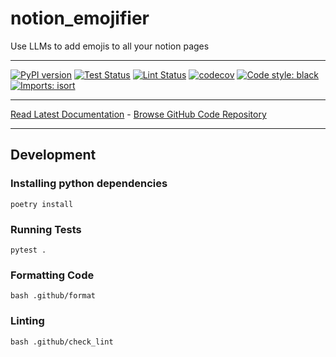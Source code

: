 # notion_emojifier
Use LLMs to add emojis to all your notion pages
_________________

[![PyPI version](https://badge.fury.io/py/notion_emojifier.svg)](http://badge.fury.io/py/notion_emojifier)
[![Test Status](https://github.com/apockill/notion_emojifier/workflows/Test/badge.svg?branch=main)](https://github.com/apockill/notion_emojifier/actions?query=workflow%3ATest)
[![Lint Status](https://github.com/apockill/notion_emojifier/workflows/Lint/badge.svg?branch=main)](https://github.com/apockill/notion_emojifier/actions?query=workflow%3ALint)
[![codecov](https://codecov.io/gh/apockill/notion_emojifier/branch/main/graph/badge.svg)](https://codecov.io/gh/apockill/notion_emojifier)
[![Code style: black](https://img.shields.io/badge/code%20style-black-000000.svg)](https://github.com/psf/black)
[![Imports: isort](https://img.shields.io/badge/%20imports-isort-%231674b1?style=flat&labelColor=ef8336)](https://timothycrosley.github.io/isort/)
_________________

[Read Latest Documentation](https://apockill.github.io/notion_emojifier/) - [Browse GitHub Code Repository](https://github.com/apockill/notion_emojifier/)
_________________

## Development

### Installing python dependencies
```shell
poetry install
```

### Running Tests
```shell
pytest .
```

### Formatting Code
```shell
bash .github/format
```

### Linting
```shell
bash .github/check_lint
```